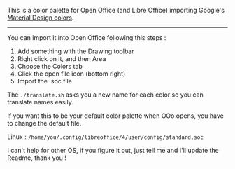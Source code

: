 This is a color palette for Open Office (and Libre Office) importing Google's
[Material Design colors](https://www.google.com/design/spec/style/color.html#color-color-palette).

-----------------------------------

You can import it into Open Office following this steps :

1. Add something with the Drawing toolbar
2. Right click on it, and then Area
3. Choose the Colors tab
4. Click the open file icon (bottom right)
5. Import the .soc file

The `./translate.sh` asks you a new name for each color so you can translate names easily.

If you want this to be your default color palette when OOo opens, you have to change the default file.

Linux : `/home/you/.config/libreoffice/4/user/config/standard.soc`

I can't help for other OS, if you figure it out, just tell me and I'll update the Readme, thank you !

